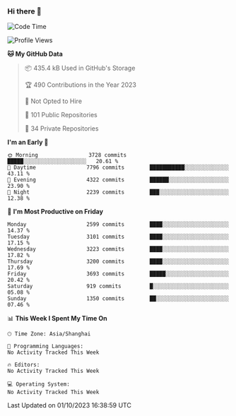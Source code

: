 ### Hi there 👋

<!--
**qbosen/qbosen** is a ✨ _special_ ✨ repository because its `README.md` (this file) appears on your GitHub profile.

Here are some ideas to get you started:

- 🔭 I’m currently working on ...
- 🌱 I’m currently learning ...
- 👯 I’m looking to collaborate on ...
- 🤔 I’m looking for help with ...
- 💬 Ask me about ...
- 📫 How to reach me: ...
- 😄 Pronouns: ...
- ⚡ Fun fact: ...
-->

<!--START_SECTION:waka-->
![Code Time](http://img.shields.io/badge/Code%20Time-2%2C111%20hrs%2036%20mins-blue)

![Profile Views](http://img.shields.io/badge/Profile%20Views-0-blue)

**🐱 My GitHub Data** 

> 📦 435.4 kB Used in GitHub's Storage 
 > 
> 🏆 490 Contributions in the Year 2023
 > 
> 🚫 Not Opted to Hire
 > 
> 📜 101 Public Repositories 
 > 
> 🔑 34 Private Repositories 
 > 
**I'm an Early 🐤** 

```text
🌞 Morning                3728 commits        █████░░░░░░░░░░░░░░░░░░░░   20.61 % 
🌆 Daytime                7796 commits        ███████████░░░░░░░░░░░░░░   43.11 % 
🌃 Evening                4322 commits        ██████░░░░░░░░░░░░░░░░░░░   23.90 % 
🌙 Night                  2239 commits        ███░░░░░░░░░░░░░░░░░░░░░░   12.38 % 
```
📅 **I'm Most Productive on Friday** 

```text
Monday                   2599 commits        ████░░░░░░░░░░░░░░░░░░░░░   14.37 % 
Tuesday                  3101 commits        ████░░░░░░░░░░░░░░░░░░░░░   17.15 % 
Wednesday                3223 commits        ████░░░░░░░░░░░░░░░░░░░░░   17.82 % 
Thursday                 3200 commits        ████░░░░░░░░░░░░░░░░░░░░░   17.69 % 
Friday                   3693 commits        █████░░░░░░░░░░░░░░░░░░░░   20.42 % 
Saturday                 919 commits         █░░░░░░░░░░░░░░░░░░░░░░░░   05.08 % 
Sunday                   1350 commits        ██░░░░░░░░░░░░░░░░░░░░░░░   07.46 % 
```


📊 **This Week I Spent My Time On** 

```text
🕑︎ Time Zone: Asia/Shanghai

💬 Programming Languages: 
No Activity Tracked This Week

🔥 Editors: 
No Activity Tracked This Week

💻 Operating System: 
No Activity Tracked This Week
```


 Last Updated on 01/10/2023 16:38:59 UTC
<!--END_SECTION:waka-->
